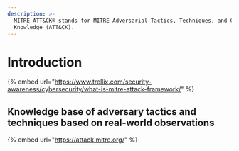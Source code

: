 ```yaml
---
description: >-
  MITRE ATT&CK® stands for MITRE Adversarial Tactics, Techniques, and Common
  Knowledge (ATT&CK).
---
```


# Introduction

{% embed url="https://www.trellix.com/security-awareness/cybersecurity/what-is-mitre-attack-framework/" %}

## Knowledge base of adversary tactics and techniques based on real-world observations

{% embed url="https://attack.mitre.org/" %}
